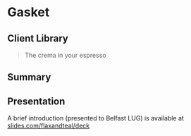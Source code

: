 # Gasket
## Client Library

> The crema in your espresso

## Summary

## Presentation

A brief introduction (presented to Belfast LUG) is available
at [slides.com/flaxandteal/deck](http://slides.com/flaxandteal/deck "Slide.com Gasket Presentation")
